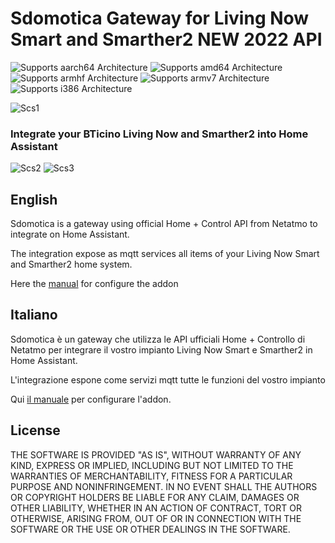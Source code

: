 # Sdomotica Gateway for Living Now Smart and Smarther2 NEW 2022 API

![Supports aarch64 Architecture][aarch64-shield] ![Supports amd64 Architecture][amd64-shield] ![Supports armhf Architecture][armhf-shield] ![Supports armv7 Architecture][armv7-shield] ![Supports i386 Architecture][i386-shield]


![Scs1][scs1]


### Integrate your BTicino Living Now and Smarther2 into Home Assistant

![Scs2][scs2]
![Scs3][scs3]

## English
Sdomotica is a gateway using official Home + Control API from Netatmo to integrate on Home Assistant.

The integration expose as mqtt services all items of your Living Now Smart and Smarther2 home system.

Here the [manual][manuale] for configure the addon

## Italiano
Sdomotica è un gateway che utilizza le API ufficiali Home + Controllo di Netatmo per integrare
il vostro impianto Living Now Smart e Smarther2 in Home Assistant.

L'integrazione espone come servizi mqtt tutte le funzioni del vostro impianto

Qui [il manuale][manuale] per configurare l'addon.


## License

THE SOFTWARE IS PROVIDED "AS IS", WITHOUT WARRANTY OF ANY KIND, EXPRESS OR
IMPLIED, INCLUDING BUT NOT LIMITED TO THE WARRANTIES OF MERCHANTABILITY,
FITNESS FOR A PARTICULAR PURPOSE AND NONINFRINGEMENT. IN NO EVENT SHALL THE
AUTHORS OR COPYRIGHT HOLDERS BE LIABLE FOR ANY CLAIM, DAMAGES OR OTHER
LIABILITY, WHETHER IN AN ACTION OF CONTRACT, TORT OR OTHERWISE, ARISING FROM,
OUT OF OR IN CONNECTION WITH THE SOFTWARE OR THE USE OR OTHER DEALINGS IN THE
SOFTWARE.

[aarch64-shield]: https://img.shields.io/badge/aarch64-yes-green.svg
[amd64-shield]: https://img.shields.io/badge/amd64-no-green.svg
[armhf-shield]: https://img.shields.io/badge/armhf-yes-green.svg
[armv7-shield]: https://img.shields.io/badge/armv7-yes-green.svg
[i386-shield]: https://img.shields.io/badge/i386-no-green.svg
[manuale]: http://www.sdomotica.com/gateway2/Addon_Sdomotica_Netatmo.pdf
[webinterface]: http://www.sdomotica.com/gateway2/scswebinterface.png
[scs1]: http://www.sdomotica.com/gateway2/netatmo1.jpg
[scs2]: http://www.sdomotica.com/gateway2/netatmo2.jpg
[scs3]: http://www.sdomotica.com/gateway2/netatmo3.jpg